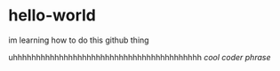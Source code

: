 # hello-world
im learning how to do this github thing

uhhhhhhhhhhhhhhhhhhhhhhhhhhhhhhhhhhhhhhhhh
*cool coder phrase*
